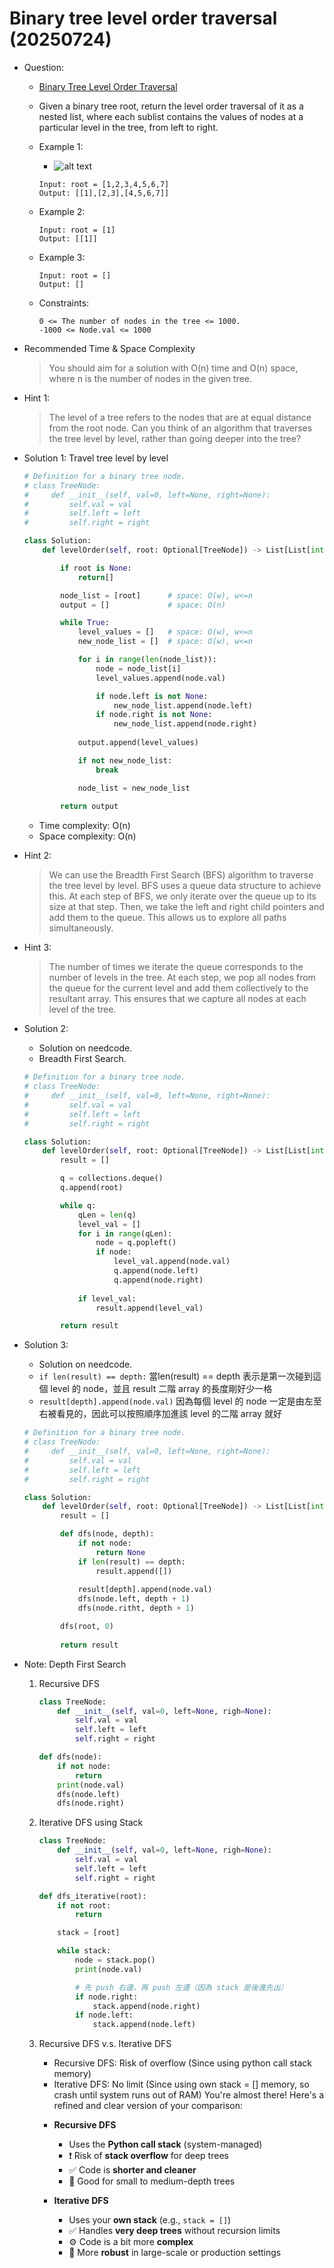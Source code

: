 # Binary tree level order traversal (20250724)
- Question:
    - [Binary Tree Level Order Traversal](https://neetcode.io/problems/level-order-traversal-of-binary-tree?list=blind75)
    
    - Given a binary tree root, return the level order traversal of it as a nested list, where each sublist contains the values of nodes at a particular level in the tree, from left to right.

    - Example 1:
        - ![alt text](/Pages_Blog/assets/images/notes/binary_tree_level_order_traversal.png)
        ```
        Input: root = [1,2,3,4,5,6,7]
        Output: [[1],[2,3],[4,5,6,7]]
        ```
    
    - Example 2:
        ```
        Input: root = [1]
        Output: [[1]]
        ```

    - Example 3:
        ```
        Input: root = []
        Output: []
        ```
    
    - Constraints:
        ```
        0 <= The number of nodes in the tree <= 1000.
        -1000 <= Node.val <= 1000
        ```

- Recommended Time & Space Complexity
    > You should aim for a solution with O(n) time and O(n) space, where n is the number of nodes in the given tree.
- Hint 1:
    > The level of a tree refers to the nodes that are at equal distance from the root node. Can you think of an algorithm that traverses the tree level by level, rather than going deeper into the tree?

- Solution 1: Travel tree level by level
    ```python
    # Definition for a binary tree node.
    # class TreeNode:
    #     def __init__(self, val=0, left=None, right=None):
    #         self.val = val
    #         self.left = left
    #         self.right = right

    class Solution:
        def levelOrder(self, root: Optional[TreeNode]) -> List[List[int]]:
    
            if root is None:
                return[]

            node_list = [root]      # space: O(w), w<=n
            output = []             # space: O(n)

            while True:
                level_values = []   # space: O(w), w<=n
                new_node_list = []  # space: O(w), w<=n

                for i in range(len(node_list)):
                    node = node_list[i]
                    level_values.append(node.val)

                    if node.left is not None:
                        new_node_list.append(node.left)
                    if node.right is not None:
                        new_node_list.append(node.right)
                
                output.append(level_values)

                if not new_node_list:
                    break

                node_list = new_node_list
            
            return output
    ```

    - Time complexity: O(n)
    - Space complexity: O(n)

- Hint 2:
    > We can use the Breadth First Search (BFS) algorithm to traverse the tree level by level. BFS uses a queue data structure to achieve this. At each step of BFS, we only iterate over the queue up to its size at that step. Then, we take the left and right child pointers and add them to the queue. This allows us to explore all paths simultaneously.

- Hint 3:
    > The number of times we iterate the queue corresponds to the number of levels in the tree. At each step, we pop all nodes from the queue for the current level and add them collectively to the resultant array. This ensures that we capture all nodes at each level of the tree.

- Solution 2: 
    - Solution on needcode. 
    - Breadth First Search.
    ``` python
    # Definition for a binary tree node.
    # class TreeNode:
    #     def __init__(self, val=0, left=None, right=None):
    #         self.val = val
    #         self.left = left
    #         self.right = right

    class Solution:
        def levelOrder(self, root: Optional[TreeNode]) -> List[List[int]]:
            result = []

            q = collections.deque()
            q.append(root)

            while q:
                qLen = len(q)
                level_val = []
                for i in range(qLen):
                    node = q.popleft()
                    if node:
                        level_val.append(node.val)
                        q.append(node.left)
                        q.append(node.right)
                
                if level_val:
                    result.append(level_val)

            return result
    ```

- Solution 3:
    - Solution on needcode. 
    - `if len(result) == depth:` 當len(result) == depth 表示是第一次碰到這個 level 的 node，並且 result 二階 array 的長度剛好少一格
    - `result[depth].append(node.val)` 因為每個 level 的 node 一定是由左至右被看見的，因此可以按照順序加進該 level 的二階 array 就好

    ```python
    # Definition for a binary tree node.
    # class TreeNode:
    #     def __init__(self, val=0, left=None, right=None):
    #         self.val = val
    #         self.left = left
    #         self.right = right

    class Solution:
        def levelOrder(self, root: Optional[TreeNode]) -> List[List[int]]:
            result = []

            def dfs(node, depth):
                if not node:
                    return None
                if len(result) == depth:
                    result.append([])
                
                result[depth].append(node.val)
                dfs(node.left, depth + 1)
                dfs(node.ritht, depth + 1)

            dfs(root, 0)
            
            return result
    ```

- Note: Depth First Search
    1. Recursive DFS
        ```python
        class TreeNode:
            def __init__(self, val=0, left=None, righ=None):
                self.val = val
                self.left = left
                self.right = right

        def dfs(node):
            if not node:
                return
            print(node.val)
            dfs(node.left)
            dfs(node.right)
        ```
    2. Iterative DFS using Stack
        ```python
        class TreeNode:
            def __init__(self, val=0, left=None, righ=None):
                self.val = val
                self.left = left
                self.right = right

        def dfs_iterative(root):
            if not root:
                return

            stack = [root]

            while stack:
                node = stack.pop()
                print(node.val)

                # 先 push 右邊，再 push 左邊（因為 stack 是後進先出）
                if node.right:
                    stack.append(node.right)
                if node.left:
                    stack.append(node.left)
        ```
    3. Recursive DFS v.s. Iterative DFS
        - Recursive DFS: Risk of overflow (Since using python call stack memory)
        - Iterative DFS: No limit (Since using own stack = [] memory, so crash until system runs out of RAM)
        You're almost there! Here's a refined and clear version of your comparison:

        * **Recursive DFS**
            * Uses the **Python call stack** (system-managed)
            * ❗ Risk of **stack overflow** for deep trees
            * ✅ Code is **shorter and cleaner**
            * 📌 Good for small to medium-depth trees

        * **Iterative DFS**
            * Uses your **own stack** (e.g., `stack = []`)
            * ✅ Handles **very deep trees** without recursion limits
            * ⚙️ Code is a bit more **complex**
            * 💪 More **robust** in large-scale or production settings


